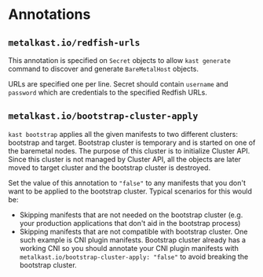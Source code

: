 # Annotations

## `metalkast.io/redfish-urls`

This annotation is specified on `Secret` objects to allow `kast generate` command
to discover and generate `BareMetalHost` objects.

URLs are specified one per line. Secret should contain `username` and `password`
which are credentials to the specified Redfish URLs.

## `metalkast.io/bootstrap-cluster-apply`

`kast bootstrap` applies all the given manifests to two different clusters: bootstrap and target.
Bootstrap cluster is temporary and is started on one of the baremetal nodes. The purpose of this cluster is to initialize Cluster API. Since this cluster is not managed by Cluster API, all the objects are later moved to target cluster and the bootstrap cluster is destroyed.

Set the value of this annotation to `"false"` to any manifests that you don't want to be applied to the bootstrap cluster. Typical scenarios for this would be:
  * Skipping manifests that are not needed
on the bootstrap cluster (e.g. your production applications that don't aid in the bootstrap process)
  * Skipping manifests that are not compatible with bootstrap cluster. One such example is CNI plugin manifests. Bootstrap cluster already has a working CNI so you should annotate your CNI plugin manifests with `metalkast.io/bootstrap-cluster-apply: "false"` to avoid breaking the bootstrap cluster.
